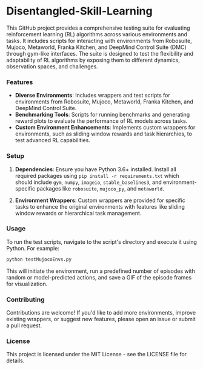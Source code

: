 # Disentangled-Skill-Learning

This GitHub project provides a comprehensive testing suite for evaluating reinforcement learning (RL) algorithms across various environments and tasks. It includes scripts for interacting with environments from Robosuite, Mujoco, Metaworld, Franka Kitchen, and DeepMind Control Suite (DMC) through gym-like interfaces. The suite is designed to test the flexibility and adaptability of RL algorithms by exposing them to different dynamics, observation spaces, and challenges.

### Features

- **Diverse Environments**: Includes wrappers and test scripts for environments from Robosuite, Mujoco, Metaworld, Franka Kitchen, and DeepMind Control Suite.
- **Benchmarking Tools**: Scripts for running benchmarks and generating reward plots to evaluate the performance of RL models across tasks.
- **Custom Environment Enhancements**: Implements custom wrappers for environments, such as sliding window rewards and task hierarchies, to test advanced RL capabilities.

### Setup

1. **Dependencies**: Ensure you have Python 3.6+ installed. Install all required packages using `pip install -r requirements.txt` which should include `gym`, `numpy`, `imageio`, `stable_baselines3`, and environment-specific packages like `robosuite`, `mujoco_py`, and `metaworld`.

2. **Environment Wrappers**: Custom wrappers are provided for specific tasks to enhance the original environments with features like sliding window rewards or hierarchical task management.

### Usage

To run the test scripts, navigate to the script's directory and execute it using Python. For example:

```bash
python testMujocoEnvs.py
```

This will initiate the environment, run a predefined number of episodes with random or model-predicted actions, and save a GIF of the episode frames for visualization.

### Contributing

Contributions are welcome! If you'd like to add more environments, improve existing wrappers, or suggest new features, please open an issue or submit a pull request.

### License

This project is licensed under the MIT License - see the LICENSE file for details.
